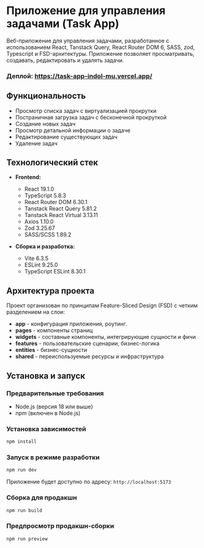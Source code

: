 # Приложение для управления задачами (Task App)

Веб-приложение для управления задачами, разработанное с использованием React, Tanstack Query, React Router DOM 6, SASS, zod, Typescript и FSD-архитектуры.
Приложение позволяет просматривать, создавать, редактировать и удалять задачи.

### Деплой: https://task-app-indol-mu.vercel.app/

## Функциональность

- Просмотр списка задач с виртуализацией прокрутки
- Постраничная загрузка задач с бесконечной прокруткой
- Создание новых задач
- Просмотр детальной информации о задаче
- Редактирование существующих задач
- Удаление задач


## Технологический стек

- **Frontend:**
  - React 19.1.0
  - TypeScript 5.8.3
  - React Router DOM 6.30.1
  - Tanstack React Query 5.81.2
  - Tanstack React Virtual 3.13.11
  - Axios 1.10.0
  - Zod 3.25.67
  - SASS/SCSS 1.89.2

- **Сборка и разработка:**
  - Vite 6.3.5
  - ESLint 9.25.0
  - TypeScript ESLint 8.30.1

## Архитектура проекта

Проект организован по принципам Feature-Sliced Design (FSD) с четким разделением на слои:

- **app** - конфигурация приложения, роутинг.
- **pages** - компоненты страниц
- **widgets** - составные компоненты, интегрирующие сущности и фичи
- **features** - пользовательские сценарии, бизнес-логика
- **entities** - бизнес-сущности
- **shared** - переиспользуемые ресурсы и инфраструктура

## Установка и запуск

### Предварительные требования

- Node.js (версия 18 или выше)
- npm (включен в Node.js)

### Установка зависимостей

```bash
npm install
```

### Запуск в режиме разработки

```bash
npm run dev
```
Приложение будет доступно по адресу: `http://localhost:5173`

### Сборка для продакшн

```bash
npm run build
```

### Предпросмотр продакшн-сборки

```bash
npm run preview
```


